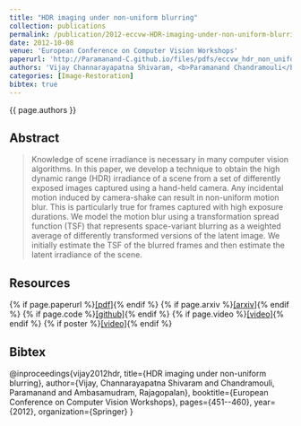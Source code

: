 ```yaml
---
title: "HDR imaging under non-uniform blurring"
collection: publications
permalink: /publication/2012-eccvw-HDR-imaging-under-non-uniform-blurring
date: 2012-10-08
venue: 'European Conference on Computer Vision Workshops'
paperurl: 'http://Paramanand-C.github.io/files/pdfs/eccvw_hdr_non_uniform_deblur.pdf'
authors: 'Vijay Channarayapatna Shivaram, <b>Paramanand Chandramouli</b>, Ambasamudram Narayanan Rajagopalan'
categories: [Image-Restoration]
bibtex: true
---
```


{{ page.authors }}

## Abstract

> Knowledge of scene irradiance is necessary in many computer vision algorithms. In this paper, we develop a technique to obtain the high dynamic range (HDR) irradiance of a scene from a set of differently exposed images captured using a hand-held camera. Any incidental motion induced by camera-shake can result in non-uniform motion blur. This is particularly true for frames captured with high exposure durations. We model the motion blur using a transformation spread function (TSF) that represents space-variant blurring as a weighted average of differently transformed versions of the latent image. We initially estimate the TSF of the blurred frames and then estimate the latent irradiance of the scene.

## Resources

{% if page.paperurl %}<a href=" {{ page.paperurl }} ">[pdf]</a>{% endif %} {% if page.arxiv %}<a href=" {{ page.arxiv }} ">[arxiv]</a>{% endif %} {% if page.code %}<a href=" {{ page.code }} ">[github]</a>{% endif %} {% if page.video %}<a href=" {{ page.video }} ">[video]</a>{% endif %} {% if poster %}<a href=" {{ page.poster }} ">[video]</a>{% endif %}


## Bibtex
@inproceedings{vijay2012hdr,
  title={HDR imaging under non-uniform blurring},
  author={Vijay, Channarayapatna Shivaram and Chandramouli, Paramanand and Ambasamudram, Rajagopalan},
  booktitle={European Conference on Computer Vision Workshops},
  pages={451--460},
  year={2012},
  organization={Springer}
}


